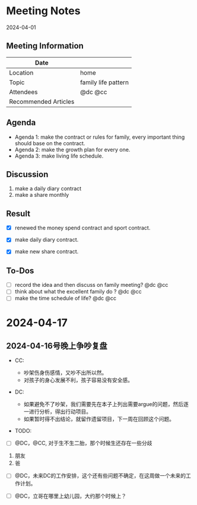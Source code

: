 # Meeting Notes
2024-04-01 


## Meeting Information
| Date                 |                                        |
| ---                  | ---                                    |
| Location             | home                                   |
| Topic                | family life pattern                    |
| Attendees            | @dc @cc                                |
| Recommended Articles |                                        |


## Agenda
- Agenda 1: make the contract or rules for family, every important thing should base on the contract.
- Agenda 2: make the growth plan for every one.
- Agenda 3: make living life schedule.

## Discussion
1. make a daily diary contract
2. make a share monthly

## Result
- [x] renewed the money spend contract and sport contract.
- [x] make daily diary contract.
- [x] make new share contract.


## To-Dos
- [ ] record the idea and then discuss on family meeting? @dc @cc
- [ ] think about what the excellent family do ? @dc @cc
- [ ] make the time schedule of life? @dc @cc

# 2024-04-17
## 2024-04-16号晚上争吵复盘
- CC:
  - 吵架伤身伤感情，又吵不出所以然。
  - 对孩子的身心发展不利，孩子容易没有安全感。
- DC:
  - 如果避免不了吵架，我们需要先在本子上列出需要argue的问题，然后逐一进行分析，得出行动项目。
  - 如果暂时得不出结论，就留作遗留项目，下一周在回顾这个问题。


- TODO: 
- [ ] @DC，@CC, 对于生不生二胎，那个时候生还存在一些分歧
1. 朋友
2. 爸
- [ ] @DC，未来DC的工作安排，这个还有些问题不确定，在这周做一个未来的工作计划。
- [ ] @DC，立哥在哪里上幼儿园，大约那个时候上？



